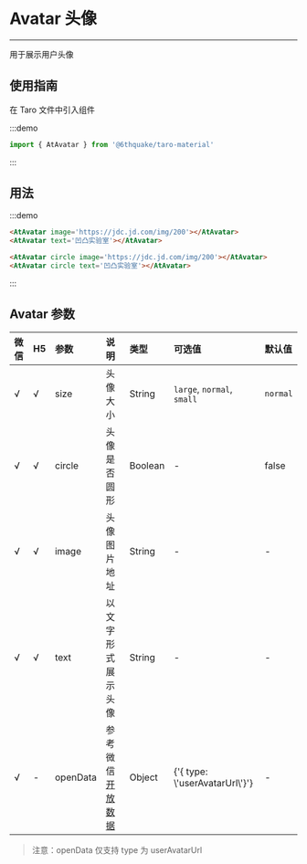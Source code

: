 # Avatar 头像

---

用于展示用户头像

## 使用指南

在 Taro 文件中引入组件

:::demo
```js
import { AtAvatar } from '@6thquake/taro-material'
```
:::

## 用法

:::demo
```html
<AtAvatar image='https://jdc.jd.com/img/200'></AtAvatar>
<AtAvatar text='凹凸实验室'></AtAvatar>

<AtAvatar circle image='https://jdc.jd.com/img/200'></AtAvatar>
<AtAvatar circle text='凹凸实验室'></AtAvatar>
```
:::



## Avatar 参数

| 微信 | H5 | 参数     | 说明                                                                                          | 类型    | 可选值                           | 默认值   |
|:-----|:---|:---------|:----------------------------------------------------------------------------------------------|:--------|:---------------------------------|:---------|
| √    | √  | size     | 头像大小                                                                                      | String  | `large`, `normal`, `small`       | `normal` |
| √    | √  | circle   | 头像是否圆形                                                                                  | Boolean | -                                | false    |
| √    | √  | image    | 头像图片地址                                                                                  | String  | -                                | -        |
| √    | √  | text     | 以文字形式展示头像                                                                            | String  | -                                | -        |
| √    | -  | openData | 参考微信[开放数据](https://developers.weixin.qq.com/miniprogram/dev/component/open-data.html) | Object  | {'{ type: \\'userAvatarUrl\\'}'} | -        |

> 注意：openData 仅支持 type 为 userAvatarUrl
